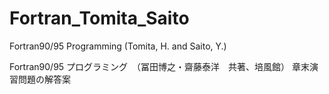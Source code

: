 # Fortran_Tomita_Saito
Fortran90/95 Programming (Tomita, H. and Saito, Y.) 

Fortran90/95 プログラミング　（冨田博之・齋藤泰洋　共著、培風館）
章末演習問題の解答案
